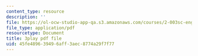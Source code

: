 ```yaml
---
content_type: resource
description: ''
file: https://ol-ocw-studio-app-qa.s3.amazonaws.com/courses/2-003sc-engineering-dynamics-fall-2011/45fe489639496aff3aec8774a29f7f77_OxcCPTc_bXw.pdf
file_type: application/pdf
resourcetype: Document
title: 3play pdf file
uid: 45fe4896-3949-6aff-3aec-8774a29f7f77
---
```

